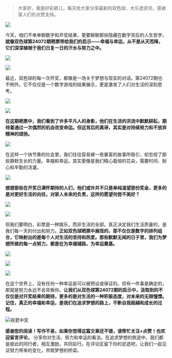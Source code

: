> 大家好，我是好彩颖儿，每天给大家分享最新的双色球、大乐透资讯，感谢家人们的点赞支持。

![](https://cdn.jsdelivr.net/gh/wangwenjie1314/PicCDN/2024-6-20/1718847632947-image.png)


今天，咱们不单单聊数字和开奖结果，更要聊聊那些隐藏在数字背后的人生哲学，**就像双色球第24072期晒票带给我们的启示——幸福与幸运，从不是从天而降，它们深深植根于我们日复一日的汗水与努力之中。**


![](https://cdn.jsdelivr.net/gh/wangwenjie1314/PicCDN/2024-6-25/1719285619571-image.png)

![](https://cdn.jsdelivr.net/gh/wangwenjie1314/PicCDN/2024-6-25/1719285639854-image.png)


最近，双色球的每一次开奖，都像是一场关于梦想与现实的对话。第24072期也不例外，它不仅仅是一个数字游戏的结果展示，更是激发了人们对生活的深刻思考。


![](https://cdn.jsdelivr.net/gh/wangwenjie1314/PicCDN/2024-6-25/1719285647295-image.png)


![](https://cdn.jsdelivr.net/gh/wangwenjie1314/PicCDN/2024-6-25/1719285676611-image.png)




**在这期晒票中，我们看到了许多平凡人的身影，他们在生活的洪流中默默耕耘，期待着通过一次偶然的机会改变命运。但这背后的真谛，其实是对持续努力和不放弃精神的颂扬。**


![](https://cdn.jsdelivr.net/gh/wangwenjie1314/PicCDN/2024-6-25/1719285683089-image.png)

在这样一个快节奏的社会里，我们往往容易被一夜暴富的故事所吸引，却忽视了那些静默生长的力量。幸福和幸运，其实更像是我们精心栽培的花朵，需要时间、耐心和辛勤的浇灌。


![](https://cdn.jsdelivr.net/gh/wangwenjie1314/PicCDN/2024-6-25/1719285688986-image.png)


**想想那些在开奖日满怀期待的人们，他们或许并不只是单纯渴望那份奖金，更多的是对更好生活的向往，对家人未来的负责，这样的愿望何尝不美好？**

![](https://cdn.jsdelivr.net/gh/wangwenjie1314/PicCDN/2024-6-25/1719285628511-image.png)

![](https://cdn.jsdelivr.net/gh/wangwenjie1314/PicCDN/2024-6-25/1719285633813-image.png)

但我们要明白，彩票是一种娱乐，而非生活的全部。真正决定我们生活质量的，是我们每一天的付出和努力。**正如双色球晒票中展现的，那不仅仅是数字的排列组合，它映射出的是每个人对生活的坚持和热爱。那些默默无闻的日子里，我们为梦想所做的每一点努力，都是在为幸福铺路，为幸运奠基。**

![](https://cdn.jsdelivr.net/gh/wangwenjie1314/PicCDN/2024-6-25/1719285703802-image.png)


![](https://cdn.jsdelivr.net/gh/wangwenjie1314/PicCDN/2024-6-25/1719285698270-image.png)


![](https://cdn.jsdelivr.net/gh/wangwenjie1314/PicCDN/2024-6-25/1719285711204-image.png)


在这个世界上，没有任何一种幸运是可以被预设或保证的。但有一件事是确定的，那就是努力永远不会背叛你。**让我们从双色球第24072期的启示中，汲取到的不仅仅是对开奖结果的期待，更多的是对生活的一种积极态度，对未来的无限憧憬。记住，真正的幸福和幸运，是我们在追求梦想的路上，不断自我超越和成长的过程。**


![祝君中奖](https://cdn.jsdelivr.net/gh/wangwenjie1314/PicCDN/2024-6-25/1719285745410-image.png)


**感谢您的阅读！写作不易，如果你觉得这篇文章还不错，请帮忙关注+点赞！也欢迎留言评论，** 分享你对生活、努力和幸运的看法。在追求梦想的旅途中，我们都是彼此的同行者，相互激励，共同前行。在评论区留下你的足迹吧，让我们一起见证努力带来的变化，共筑梦想的桥梁。